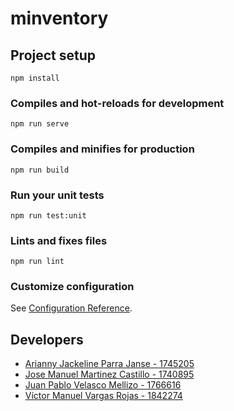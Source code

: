 # minventory

## Project setup
```
npm install
```

### Compiles and hot-reloads for development
```
npm run serve
```

### Compiles and minifies for production
```
npm run build
```

### Run your unit tests
```
npm run test:unit
```

### Lints and fixes files
```
npm run lint
```

### Customize configuration
See [Configuration Reference](https://cli.vuejs.org/config/).


## Developers
* [Arianny Jackeline Parra Janse - 1745205](https://github.com/AriannyJanse/) 
* [Jose Manuel Martinez Castillo - 1740895](https://github.com/jose0926/)
* [Juan Pablo Velasco Mellizo - 1766616](juan.mellizo@correounivalle.edu.co/)
* [Víctor Manuel Vargas Rojas - 1842274](https://github.com/Victorm0612/)
